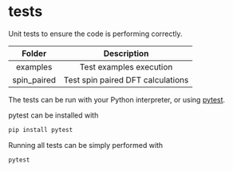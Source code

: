 # tests

Unit tests to ensure the code is performing correctly.

| Folder      | Description |
| :---------: | :---------: |
| examples    | Test examples execution |
| spin_paired | Test spin paired DFT calculations |

The tests can be run with your Python interpreter, or using [pytest](https://docs.pytest.org/).

pytest can be installed with

```bash
pip install pytest
```

Running all tests can be simply performed with

```bash
pytest
```
